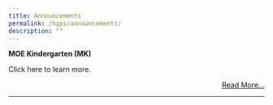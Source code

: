 ```yaml
---
title: Announcements
permalink: /hgps/announcements/
description: ""
---
```



<p><strong>MOE Kindergarten (MK)</strong></p>
<p>Click here to learn more.</p>
<p style="text-align: right;"><a href="/news/moe-kindergarten-mk">Read More...</a></p>
<hr>